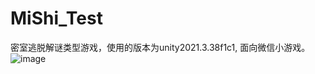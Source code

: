# MiShi_Test
密室逃脱解谜类型游戏，使用的版本为unity2021.3.38f1c1, 面向微信小游戏。
![image](https://github.com/user-attachments/assets/fea98cf7-f16d-4b0e-b40b-5a1607afeb29)
